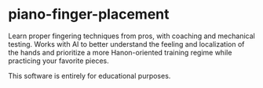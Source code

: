 # piano-finger-placement
Learn proper fingering techniques from pros, with coaching and mechanical testing. Works with AI to better understand the feeling and localization of the hands and prioritize a more Hanon-oriented training regime while practicing your favorite pieces.

This software is entirely for educational purposes.
